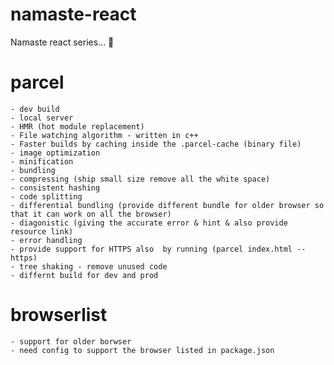 # namaste-react

Namaste react series... 🚀

# parcel

    - dev build
    - local server
    - HMR (hot module replacement)
    - File watching algorithm - written in c++
    - Faster builds by caching inside the .parcel-cache (binary file)
    - image optimization
    - minification
    - bundling
    - compressing (ship small size remove all the white space)
    - consistent hashing
    - code splitting
    - differential bundling (provide different bundle for older browser so that it can work on all the browser)
    - diagonistic (giving the accurate error & hint & also provide resource link)
    - error handling
    - provide support for HTTPS also  by running (parcel index.html --https)
    - tree shaking - remove unused code
    - differnt build for dev and prod

# browserlist

    - support for older borwser
    - need config to support the browser listed in package.json
